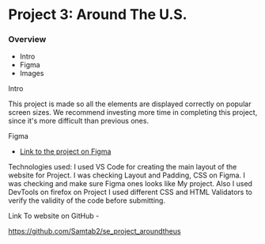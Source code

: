 # Project 3: Around The U.S.

### Overview  

* Intro  
* Figma  
* Images  
  
 Intro
  
This project is made so all the elements are displayed correctly on popular screen sizes. We recommend investing more time in completing this project, since it's more difficult than previous ones.  
  
Figma
  
* [Link to the project on Figma](https://www.figma.com/file/ii4xxsJ0ghevUOcssTlHZv/Sprint-3%3A-Around-the-US?node-id=0%3A1)

Technologies used:  I used VS Code for creating the main layout of the website for Project. I was checking Layout and Padding, CSS on Figma. I was checking and make sure Figma ones looks like My project. Also I used DevTools on firefox on Project I used different CSS and HTML Validators to verify the validity of the code before submitting. 

Link To website on GitHub -

https://github.com/Samtab2/se_project_aroundtheus

  


